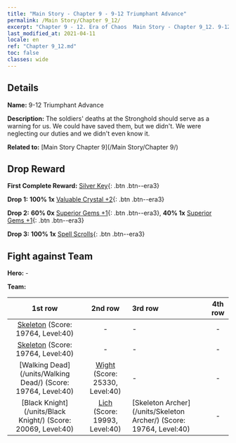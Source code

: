 ```yaml
---
title: "Main Story - Chapter 9 - 9-12 Triumphant Advance"
permalink: /Main Story/Chapter 9_12/
excerpt: "Chapter 9 - 12. Era of Chaos  Main Story - Chapter 9_12. 9-12 Triumphant Advance"
last_modified_at: 2021-04-11
locale: en
ref: "Chapter 9_12.md"
toc: false
classes: wide
---
```


## Details

 **Name:** 9-12 Triumphant Advance

 **Description:** The soldiers' deaths at the Stronghold should serve as a warning for us. We could have saved them, but we didn't. We were neglecting our duties and we didn't even know it.

 **Related to:** [Main Story Chapter 9](/Main Story/Chapter 9/)

## Drop Reward

 **First Complete Reward:** [Silver Key](/Items/con_693/){: .btn .btn--era3}

 **Drop 1:** **100% 1x** [Valuable Crystal +2](/Items/mat_31/){: .btn .btn--era3}

 **Drop 2:** **60% 0x** [Superior Gems +1](/Items/mat_23/){: .btn .btn--era3}, **40% 1x** [Superior Gems +1](/Items/mat_23/){: .btn .btn--era3}

 **Drop 3:** **100% 1x** [Spell Scrolls](/Items/con_694/){: .btn .btn--era3}


## Fight against Team
 **Hero:** -

 **Team:**


  | 1st row | 2nd row | 3rd row | 4th row |
  |:----:|:----:|:----|:----:|
  | [Skeleton](/units/Skeleton/) (Score: 19764, Level:40)  | - | - | - |
  | [Skeleton](/units/Skeleton/) (Score: 19764, Level:40)  | - | - | - |
  | [Walking Dead](/units/Walking Dead/) (Score: 19764, Level:40)  | [Wight](/units/Wight/) (Score: 25330, Level:40)  | - | - |
  | [Black Knight](/units/Black Knight/) (Score: 20069, Level:40)  | [Lich](/units/Lich/) (Score: 19993, Level:40)  | [Skeleton Archer](/units/Skeleton Archer/) (Score: 19764, Level:40)  | - |


